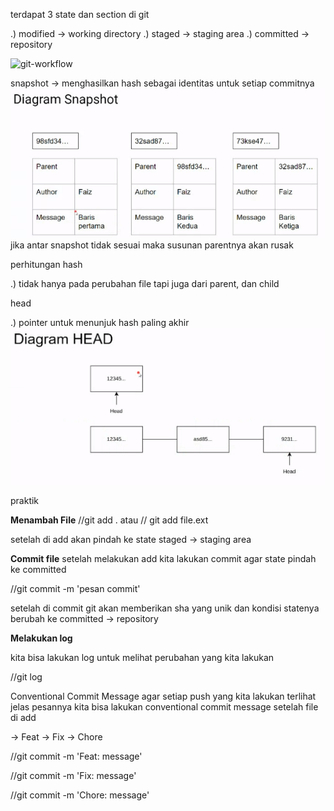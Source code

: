 terdapat 3 state dan section di git

.) modified -> working directory
.) staged -> staging area
.) committed -> repository

![git-workflow](git-workflow.jpg)

snapshot -> menghasilkan hash sebagai identitas untuk setiap commitnya
![snapshot-diagram](snapshot-diagram.png)
jika antar snapshot tidak sesuai maka susunan parentnya akan rusak

perhitungan hash

.) tidak hanya pada perubahan file tapi juga dari parent, dan child

head

.) pointer untuk menunjuk hash paling akhir
![diagram-head](diagram-head.png)

praktik

**Menambah File**
//git add .
atau
// git add file.ext

setelah di add akan pindah ke state staged -> staging area

**Commit file**
setelah melakukan add kita lakukan commit agar state pindah ke committed

//git commit -m 'pesan commit'

setelah di commit git akan memberikan sha yang unik
dan kondisi statenya berubah ke committed -> repository

**Melakukan log**

kita bisa lakukan log untuk melihat perubahan yang kita lakukan

//git log

Conventional Commit Message
agar setiap push yang kita lakukan terlihat jelas pesannya
kita bisa lakukan conventional commit message setelah file di add

-> Feat
-> Fix
-> Chore

//git commit -m 'Feat: message'

//git commit -m 'Fix: message'

//git commit -m 'Chore: message'
